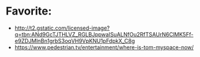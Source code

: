 # Favorite:
- http://t2.gstatic.com/licensed-image?q=tbn:ANd9GcTJTHLVZ_RGLBJppwaISuALNfOu2RfTSAUrN6ClMK5Ff-e9ZDJMlnBn1grbS3oqVH9VpKNU1pFdpkX_C8g
- https://www.pedestrian.tv/entertainment/where-is-tom-myspace-now/
